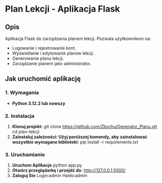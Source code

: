 # Plan Lekcji - Aplikacja Flask

## Opis
Aplikacja Flask do zarządzania planem lekcji. Pozwala użytkownikom na:
- Logowanie i rejestrowanie kont.
- Wyświetlanie i edytowanie planów lekcji.
- Generowanie planu lekcji.
- Zarządzanie planem jako administrator.

## Jak uruchomić aplikację

### 1. Wymagania
- **Python 3.12.2 lub nowszy**  

### 2. Instalacja

1. **Klonuj projekt:**
   git clone https://github.com/Zbvchu/Generator_Planu.git
   cd plan-lekcji
2. **Zainstaluj zależności: Użyj poniższej komendy, aby zainstalować wszystkie wymagane biblioteki:**
   pip install -r requirements.txt

### 3. Uruchamianie
1. **Uruchom Aplikacje**
   python app.py
2. **Otwórz przeglądarkę i przejdź do:**
   http://127.0.0.1:5000/
3. **Zaloguj Sie**
   Login:admin 
   Hasło:admin
